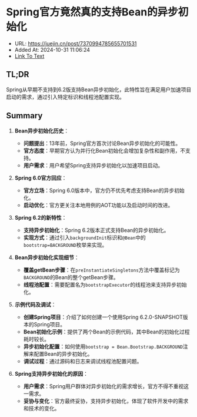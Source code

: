 # Spring官方竟然真的支持Bean的异步初始化
- URL: https://juejin.cn/post/7370994785655701531
- Added At: 2024-10-31 11:06:24
- [Link To Text](2024-10-31-spring官方竟然真的支持bean的异步初始化_raw.md)

## TL;DR
Spring从早期不支持到6.2版支持Bean异步初始化，此特性旨在满足用户加速项目启动的需求，通过引入特定标识和线程池配置实现。

## Summary
1. **Bean异步初始化历史**：
   - **问题提出**：13年前，Spring官方首次讨论Bean异步初始化的可能性。
   - **官方态度**：早期官方认为并行化Bean初始化会增加复杂性和副作用，不支持。
   - **用户需求**：用户希望Spring支持异步初始化以加速项目启动。

2. **Spring 6.0官方回应**：
   - **官方立场**：Spring 6.0版本中，官方仍不优先考虑支持Bean的异步初始化。
   - **启动优化**：官方更关注本地用例的AOT功能以及启动时间的改进。

3. **Spring 6.2的新特性**：
   - **支持异步初始化**：Spring 6.2版本正式支持Bean的异步初始化。
   - **实现方式**：通过引入`backgroundInit`标识和`@Bean`中的`bootstrap=BACKGROUND`枚举来实现。

4. **Bean异步初始化实现细节**：
   - **覆盖getBean步骤**：在`preInstantiateSingletons`方法中覆盖标记为`BACKGROUND`的Bean的整个getBean步骤。
   - **线程池配置**：需要配置名为`bootstrapExecutor`的线程池来支持异步初始化。

5. **示例代码及调试**：
   - **创建Spring项目**：介绍了如何创建一个使用Spring 6.2.0-SNAPSHOT版本的Spring项目。
   - **Bean初始化示例**：提供了两个Bean的示例代码，其中Bean的初始化过程耗时较长。
   - **异步初始化配置**：如何使用`bootstrap = Bean.Bootstrap.BACKGROUND`注解来配置Bean的异步初始化。
   - **调试过程**：通过源码和日志来调试线程池配置问题。

6. **Spring支持异步初始化的原因**：
   - **用户需求**：Spring用户群体对异步初始化的需求增长，官方不得不重视这一需求。
   - **妥协与变化**：官方最终妥协，支持异步初始化，体现了软件开发中的需求和技术的变化。
